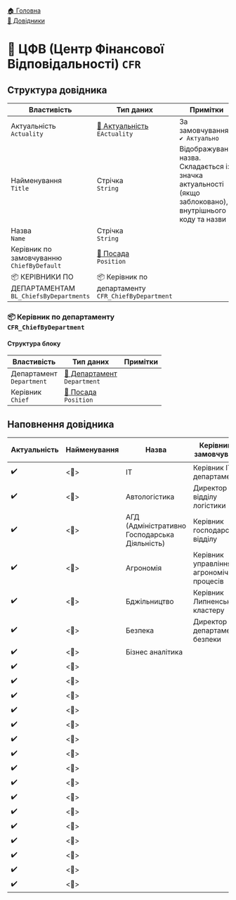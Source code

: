 ﻿[🏠 Головна](../README.MD)  
[📘 Довідники](./README.MD)  

# 📘 ЦФВ (Центр Фінансової Відповідальності) `CFR`

## Структура довідника
| Властивість | Тип даних | Примітки |
|---|---|---|
| Актуальність </br> `Actuality` | [🎲 Актуальність](../Enums/EActuality.md) </br> `EActuality` | За замовчуванням `✔️ Актуально` |
| Найменування </br> `Title` | Стрічка </br> `String` | Відображувана назва. Складається із значка актуальності (якщо заблоковано), внутрішнього коду та назви  |
| Назва </br> `Name` | Стрічка </br> `String` |  |
| Керівник по замовчуванню </br> `ChiefByDefault` | [📘 Посада](./UserPosition.md) </br> `Position` |  |
| 📦 КЕРІВНИКИ ПО ДЕПАРТАМЕНТАМ </br> `BL_ChiefsByDepartments` | 📦 Керівник по департаменту </br> `CFR_ChiefByDepartment` |  |

### 📦 Керівник по департаменту </br> `CFR_ChiefByDepartment`
#### Структура блоку

| Властивість | Тип даних | Примітки |
|---|---|---|
| Департамент </br> `Department` | [📘 Департамент](./Department.md) </br> `Department` | |
| Керівник </br> `Chief` | [📘 Посада](./UserPosition.md) </br> `Position` |  |


## Наповнення довідника
| Актуальність | Найменування | Назва | Керівник по замовчуванню | 📦 КЕРІВНИКИ ПО ДЕПАРТАМЕНТАМ |
|---|---|---|---|---|
| ✔️ | <🔧>  | IT| Керівник IT департаменту|...|
| ✔️ | <🔧> |Автологістика| Директор відділу логістики|...|
| ✔️ | <🔧> | АГД (Адміністративно Господарська Діяльність) | Керівник господарського відділу |...|
| ✔️ | <🔧> | Агрономія | Керівник управління агрономічних процесів |...|
| ✔️ | <🔧> | Бджільництво | Керівник Липненського кластеру |...|
| ✔️ | <🔧> | Безпека | Директор департаменту безпеки |...|
| ✔️ | <🔧> | Бізнес аналітика | |...|
| ✔️ | <🔧> | | |...|
| ✔️ | <🔧> | | |...|
| ✔️ | <🔧> | | |...|
| ✔️ | <🔧> | | |...|
| ✔️ | <🔧> | | |...|
| ✔️ | <🔧> | | |...|
| ✔️ | <🔧> | | |...|
| ✔️ | <🔧> | | |...|
| ✔️ | <🔧> | | |...|
| ✔️ | <🔧> | | |...|
| ✔️ | <🔧> | | |...|
| ✔️ | <🔧> | | |...|
| ✔️ | <🔧> | | |...|
| ✔️ | <🔧> | | |...|
| ✔️ | <🔧> | | |...|
| ✔️ | <🔧> | | |...|